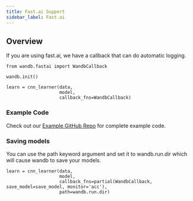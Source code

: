```yaml
---
title: Fast.ai Support
sidebar_label: Fast.ai
---
```


## Overview

If you are using fast.ai, we have a callback that can do automatic logging.

```
from wandb.fastai import WandbCallback

wandb.init()

learn = cnn_learner(data,
                    model,
                    callback_fns=WandbCallback)
```

### Example Code 

Check out our [Example GitHub Repo](https://github.com/wandb/examples) for complete example code.

### Saving models

You can use the path keyword argument and set it to wandb.run.dir which will cause wandb to save your models.

```
learn = cnn_learner(data,
                    model,
                    callback_fns=partial(WandbCallback, save_model=save_model, monitor='acc'),
                    path=wandb.run.dir)
```